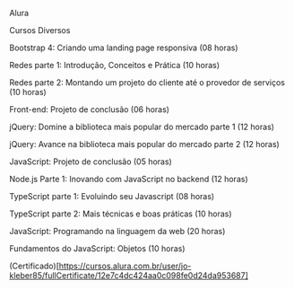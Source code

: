 Alura

Cursos Diversos</br>

Bootstrap 4: Criando uma landing page responsiva (08 horas)</br>

Redes parte 1: Introdução, Conceitos e Prática (10 horas)</br>

Redes parte 2: Montando um projeto do cliente até o provedor de serviços (10 horas)</br>

Front-end: Projeto de conclusão (06 horas)</br>

jQuery: Domine a biblioteca mais popular do mercado parte 1 (12 horas)</br>

jQuery: Avance na biblioteca mais popular do mercado parte 2 (12 horas)</br>

JavaScript: Projeto de conclusão (05 horas)</br>

Node.js Parte 1: Inovando com JavaScript no backend (12 horas)</br>

TypeScript parte 1: Evoluindo seu Javascript (08 horas)</br>

TypeScript parte 2: Mais técnicas e boas práticas (10 horas)</br>

JavaScript: Programando na linguagem da web (20 horas)</br>

Fundamentos do JavaScript: Objetos (10 horas)</br>

(Certificado)[https://cursos.alura.com.br/user/jo-kleber85/fullCertificate/12e7c4dc424aa0c098fe0d24da953687]
